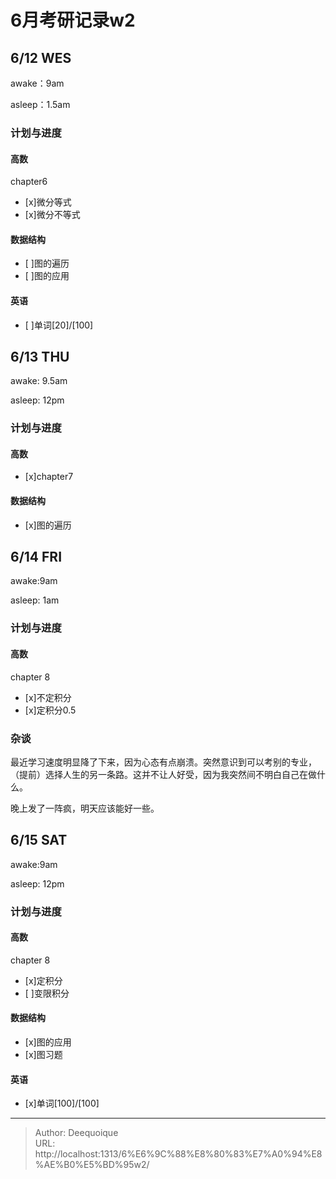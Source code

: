 # 6月考研记录w2


## 6/12 WES
awake：9am

asleep：1.5am

### 计划与进度

#### 高数
chapter6
- [x]微分等式
- [x]微分不等式
#### 数据结构
- [ ]图的遍历
- [ ]图的应用
#### 英语
- [ ]单词[20]/[100]

## 6/13 THU
awake: 9.5am

asleep: 12pm

### 计划与进度

#### 高数
- [x]chapter7
#### 数据结构
- [x]图的遍历

## 6/14 FRI
awake:9am

asleep: 1am

### 计划与进度

#### 高数
chapter 8
- [x]不定积分
- [x]定积分0.5
 
### 杂谈
最近学习速度明显降了下来，因为心态有点崩溃。突然意识到可以考别的专业，（提前）选择人生的另一条路。这并不让人好受，因为我突然间不明白自己在做什么。

晚上发了一阵疯，明天应该能好一些。

## 6/15 SAT
awake:9am

asleep: 12pm

### 计划与进度

#### 高数
chapter 8
- [x]定积分
- [ ]变限积分

#### 数据结构
- [x]图的应用
- [x]图习题

#### 英语
- [x]单词[100]/[100]

---

> Author: Deequoique  
> URL: http://localhost:1313/6%E6%9C%88%E8%80%83%E7%A0%94%E8%AE%B0%E5%BD%95w2/  

